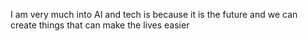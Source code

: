 I am very much into AI and tech is because it is the future and we can create things that can make the lives easier
